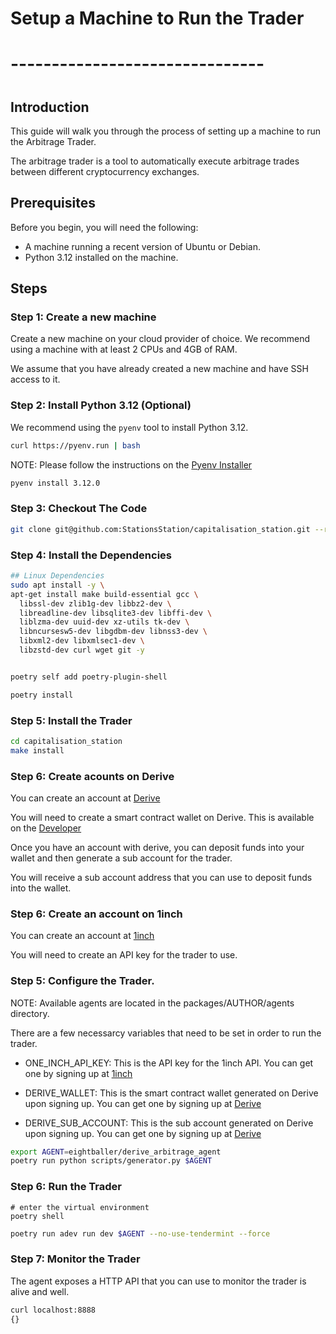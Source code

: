 # Setup a Machine to Run the Trader
# -------------------------------
#

## Introduction

This guide will walk you through the process of setting up a machine to run the Arbitrage Trader.

The arbitrage trader is a tool to automatically execute arbitrage trades between different cryptocurrency exchanges.

## Prerequisites

Before you begin, you will need the following:

- A machine running a recent version of Ubuntu or Debian.
- Python 3.12 installed on the machine.

## Steps 

### Step 1: Create a new machine

Create a new machine on your cloud provider of choice. We recommend using a machine with at least 2 CPUs and 4GB of RAM.

We assume that you have already created a new machine and have SSH access to it.

### Step 2: Install Python 3.12 (Optional)

We recommend using the `pyenv` tool to install Python 3.12.

```bash
curl https://pyenv.run | bash
```

NOTE: Please follow the instructions on the [Pyenv Installer](https://github.com/pyenv/pyenv#b-set-up-your-shell-environment-for-pyenv)

```bash
pyenv install 3.12.0
```

### Step 3: Checkout The Code

```bash
git clone git@github.com:StationsStation/capitalisation_station.git --recurse-submodules
```

### Step 4: Install the Dependencies

```bash
## Linux Dependencies
sudo apt install -y \
apt-get install make build-essential gcc \
  libssl-dev zlib1g-dev libbz2-dev \
  libreadline-dev libsqlite3-dev libffi-dev \
  liblzma-dev uuid-dev xz-utils tk-dev \
  libncursesw5-dev libgdbm-dev libnss3-dev \
  libxml2-dev libxmlsec1-dev \
  libzstd-dev curl wget git -y


poetry self add poetry-plugin-shell

poetry install
```

### Step 5: Install the Trader

```bash
cd capitalisation_station
make install
```


### Step 6: Create acounts on Derive
You can create an account at [Derive](https://www.derive.xyz/invite/A0HQW)

You will need to create a smart contract wallet on Derive.
This is available on the [Developer](https://www.derive.xyz/developers)


Once you have an account with derive, you can deposit funds into your wallet and then generate a sub account for the trader.

You will receive a sub account address that you can use to deposit funds into the wallet.

### Step 6: Create an account on 1inch
You can create an account at [1inch](https://portal.1inch.dev/login)

You will need to create an API key for the trader to use.


### Step 5: Configure the Trader.

NOTE: Available agents are located in the packages/AUTHOR/agents directory.

There are a few necessarcy variables that need to be set in order to run the trader.

- ONE_INCH_API_KEY: This is the API key for the 1inch API. You can get one by signing up at [1inch](https://portal.1inch.dev/login)

- DERIVE_WALLET: This is the smart contract wallet generated on Derive upon signing up. You can get one by signing up at [Derive](https://www.derive.xyz/invite/A0HQW)

- DERIVE_SUB_ACCOUNT: This is the sub account generated on Derive upon signing up. You can get one by signing up at [Derive](https://www.derive.xyz/invite/A0HQW)



```bash
export AGENT=eightballer/derive_arbitrage_agent
poetry run python scripts/generator.py $AGENT
```

### Step 6: Run the Trader

```
# enter the virtual environment
poetry shell
```

```bash
poetry run adev run dev $AGENT --no-use-tendermint --force 
```

### Step 7: Monitor the Trader

The agent exposes a HTTP API that you can use to monitor the trader is alive and well.

```bash
curl localhost:8888
{}
```


